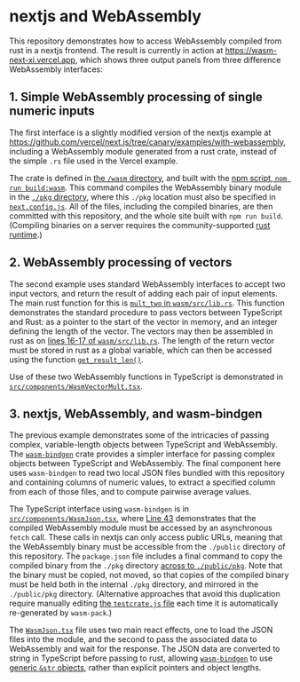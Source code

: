 # nextjs and WebAssembly

This repository demonstrates how to access WebAssembly compiled from rust in a
nextjs frontend. The result is currently in action at
https://wasm-next-xi.vercel.app, which shows three output panels from three
difference WebAssembly interfaces:

## 1. Simple WebAssembly processing of single numeric inputs

The first interface is a slightly  modified version of the nextjs example at
https://github.com/vercel/next.js/tree/canary/examples/with-webassembly,
including a WebAssembly module generated from a rust crate, instead of the
simple `.rs` file used in the Vercel example.

The crate is defined in [the `/wasm`
directory](https://github.com/mpadge/wasm-next/tree/main/wasm), and built with
the [npm script, `npm run
build:wasm`](https://github.com/mpadge/wasm-next/blob/main/package.json#L6).
This command compiles the WebAssembly binary module in the [`./pkg`
directory](https://github.com/mpadge/wasm-next/tree/main/pkg), where this
`./pkg` location must also be specified in
[`next.config.js`](https://github.com/mpadge/wasm-next/blob/main/next.config.js).
All of the files, including the compiled binaries, are then committed with this
repository, and the whole site built with `npm run build`. (Compiling binaries
on a server requires the community-supported [rust
runtime](https://github.com/vercel-community/rust).)

## 2. WebAssembly processing of vectors

The second example uses standard WebAssembly interfaces to accept two input
vectors, and return the result of adding each pair of input elements.
The main rust function for this is [`mult_two` in
`wasm/src/lib.rs`](https://github.com/mpadge/wasm-next/blob/main/wasm/src/lib.rs).
This function demonstrates the standard procedure to pass vectors between TypeScript and Rust: as
a pointer to the start of the vector in memory, and an integer defining the
length of the vector. The vectors may then be assembled in rust as on [lines
16-17 of
`wasm/src/lib.rs`](https://github.com/mpadge/wasm-next/blob/main/wasm/src/lib.rs#L16-L17).
The length of the return vector must be stored in rust as a global variable,
which can then be accessed using the function
[`get_result_len()`](https://github.com/mpadge/wasm-next/blob/main/wasm/src/lib.rs#L34-L36).

Use of these two WebAssembly functions in TypeScript is demonstrated in
[`src/components/WasmVectorMult.tsx`](https://github.com/mpadge/wasm-next/blob/main/src/components/WasmVectorMult.tsx).


## 3. nextjs, WebAssembly, and wasm-bindgen

The previous example demonstrates some of the intricacies of passing complex,
variable-length objects between TypeScript and WebAssembly. The
[`wasm-bindgen`](https://github.com/rustwasm/wasm-bindgen) crate provides a
simpler interface for passing complex objects between TypeScript and
WebAssembly. The final component here uses `wasm-bindgen` to read two local
JSON files bundled with this repository and containing columns of numeric
values, to extract a specified column from each of those files, and to compute
pairwise average values.

The TypeScript interface using `wasm-bindgen` is in
[`src/components/WasmJson.tsx`](https://github.com/mpadge/wasm-next/blob/main/src/components/WasmJson.tsx),
where [Line 43](
https://github.com/mpadge/wasm-next/blob/main/src/components/WasmJson.tsx#L43)
demonstrates that the compiled WebAssembly module must be accessed by an
asynchronous `fetch` call. These calls in nextjs can only access public URLs,
meaning that the WebAssembly binary must be accessible from the `./public`
directory of this repository. The `package.json` file includes a final command
to copy the compiled binary from the `./pkg` directory [across to
`./public/pkg`](https://github.com/mpadge/wasm-next/blob/main/package.json#L6).
Note that the binary must be copied, not moved, so that copies of the compiled
binary must be held both in the internal `./pkg` directory, and mirrored in the
`./public/pkg` directory. (Alternative approaches that avoid this duplication
require manually editing [the `testcrate.js`
file](https://github.com/mpadge/wasm-next/blob/main/pkg/testcrate.js) each time
it is automatically re-generated by `wasm-pack`.)


The
[`WasmJson.tsx`](https://github.com/mpadge/wasm-next/blob/main/src/components/WasmJson.tsx)
file uses two main react effects, one to load the JSON files into the module,
and the second to pass the associated data to WebAssembly and wait for the
response. The JSON data are converted to string in TypeScript before passing to
rust, allowing [`wasm-bindgen`](https://github.com/rustwasm/wasm-bindgen) to
use [generic `&str`
objects](https://github.com/mpadge/wasm-next/blob/main/wasm/src/lib.rs#L66),
rather than explicit pointers and object lengths.


